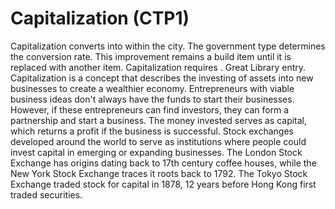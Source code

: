 # Capitalization (CTP1)

Capitalization converts into within the city. The government type determines the conversion rate. This improvement remains a build item until it is replaced with another item. Capitalization requires .
Great Library entry.
Capitalization is a concept that describes the investing of assets into new businesses to create a wealthier economy. Entrepreneurs with viable business ideas don't always have the funds to start their businesses. However, if these entrepreneurs can find investors, they can form a partnership and start a business. The money invested serves as capital, which returns a profit if the business is successful. Stock exchanges developed around the world to serve as institutions where people could invest capital in emerging or expanding businesses. The London Stock Exchange has origins dating back to 17th century coffee houses, while the New York Stock Exchange traces it roots back to 1792. The Tokyo Stock Exchange traded stock for capital in 1878, 12 years before Hong Kong first traded securities.